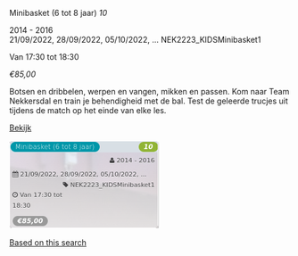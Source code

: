 Minibasket (6 tot 8 jaar) *10*

2014 - 2016  
21/09/2022, 28/09/2022, 05/10/2022, ... NEK2223\_KIDSMinibasket1  

Van 17:30 tot 18:30

*€85,00*

  

Botsen en dribbelen, werpen en vangen, mikken en passen. Kom naar Team Nekkersdal en train je behendigheid met de bal. Test de geleerde trucjes uit tijdens de match op het einde van elke les.

[Bekijk](https://tickets.vgc.be/activity/subscribe/NEK2223_KIDSMinibasket1)

![](81775.png)

[Based on this search](https://tickets.vgc.be/activity/index?&vrijeplaatsen=1&Age%5B%5D=4%2C6&entity=241)